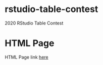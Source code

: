 # rstudio-table-contest
2020 RStudio Table Contest

# HTML Page
HTML Page link [here](https://parmsam.github.io/rstudio-table-contest/Sam-s-Rstudio-Table-Contest-Submission.html)
